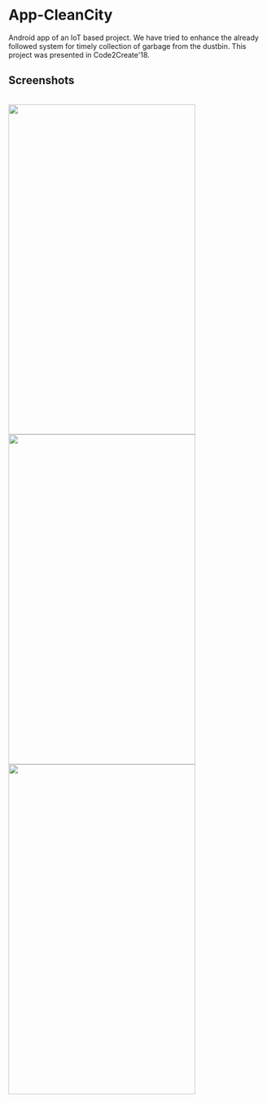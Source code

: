 # App-CleanCity
Android app of an IoT based project. We have tried to enhance the already followed system for timely collection of garbage from the dustbin. This project was presented in Code2Create'18. 

## Screenshots
<p>
  <br>
  <img src = "https://i.imgur.com/6MmIC92.png" width = 367 height = 648><br>
  <img src = "https://i.imgur.com/zydKkcH.png" width = 367 height = 648><br>
  <img src = "https://i.imgur.com/MZdSnU0.png" width = 367 height = 648><br>
</p>
